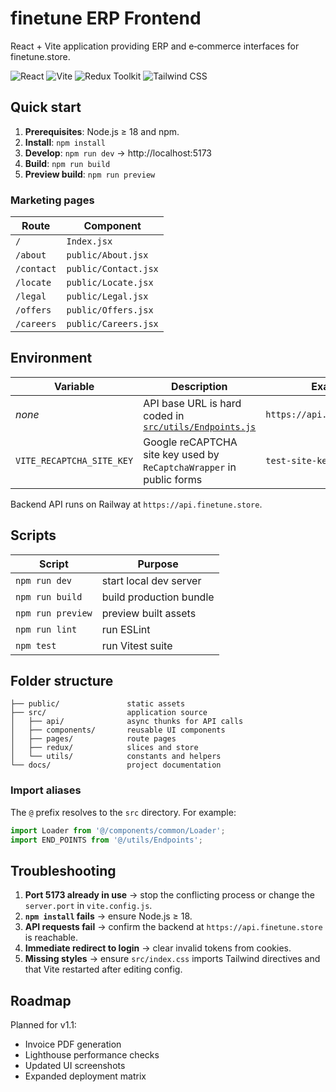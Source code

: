 # finetune ERP Frontend

React + Vite application providing ERP and e‑commerce interfaces for finetune.store.

![React](https://img.shields.io/badge/React-20232A?logo=react&logoColor=61DAFB)
![Vite](https://img.shields.io/badge/Vite-646CFF?logo=vite&logoColor=FFD62E)
![Redux Toolkit](https://img.shields.io/badge/Redux%20Toolkit-593D88?logo=redux&logoColor=white)
![Tailwind CSS](https://img.shields.io/badge/Tailwind-38B2AC?logo=tailwind-css&logoColor=white)

## Quick start

1. **Prerequisites**: Node.js ≥ 18 and npm.
2. **Install**: `npm install`
3. **Develop**: `npm run dev` → http://localhost:5173
4. **Build**: `npm run build`
5. **Preview build**: `npm run preview`

### Marketing pages

| Route        | Component            |
| ------------ | -------------------- |
| `/`          | `Index.jsx`          |
| `/about`     | `public/About.jsx`   |
| `/contact`   | `public/Contact.jsx` |
| `/locate`    | `public/Locate.jsx`  |
| `/legal`     | `public/Legal.jsx`   |
| `/offers`    | `public/Offers.jsx`  |
| `/careers`   | `public/Careers.jsx` |

## Environment

| Variable                  | Description                                                                      | Example                                           |
| ------------------------- | -------------------------------------------------------------------------------- | ------------------------------------------------- |
| _none_                    | API base URL is hard coded in [`src/utils/Endpoints.js`](src/utils/Endpoints.js) | `https://api.finetune.store` |
| `VITE_RECAPTCHA_SITE_KEY` | Google reCAPTCHA site key used by `ReCaptchaWrapper` in public forms             | `test-site-key`             |

Backend API runs on Railway at `https://api.finetune.store`.

## Scripts

| Script            | Purpose                 |
| ----------------- | ----------------------- |
| `npm run dev`     | start local dev server  |
| `npm run build`   | build production bundle |
| `npm run preview` | preview built assets    |
| `npm run lint`    | run ESLint              |
| `npm test`        | run Vitest suite        |

## Folder structure

```
├── public/               static assets
├── src/                  application source
│   ├── api/              async thunks for API calls
│   ├── components/       reusable UI components
│   ├── pages/            route pages
│   ├── redux/            slices and store
│   └── utils/            constants and helpers
└── docs/                 project documentation
```

### Import aliases

The `@` prefix resolves to the `src` directory. For example:

```js
import Loader from '@/components/common/Loader';
import END_POINTS from '@/utils/Endpoints';
```

## Troubleshooting

1. **Port 5173 already in use** → stop the conflicting process or change the `server.port` in `vite.config.js`.
2. **`npm install` fails** → ensure Node.js ≥ 18.
3. **API requests fail** → confirm the backend at `https://api.finetune.store` is reachable.
4. **Immediate redirect to login** → clear invalid tokens from cookies.
5. **Missing styles** → ensure `src/index.css` imports Tailwind directives and that Vite restarted after editing config.

## Roadmap

Planned for v1.1:

- Invoice PDF generation
- Lighthouse performance checks
- Updated UI screenshots
- Expanded deployment matrix
